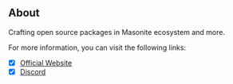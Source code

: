 ## About 
Crafting open source packages in Masonite ecosystem and more.

For more information, you can visit the following links:

- [x] [Official Website](https://pypackage.com)
- [x] [Discord](https://discord.gg/MPvSqmttVF)